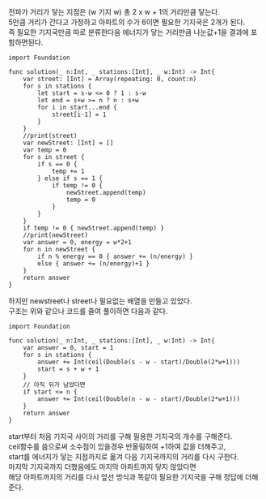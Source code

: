 전파가 거리가 닿는 지점은 (w 기지 w) 총 2 x w + 1의 거리만큼 닿는다.   
5만큼 거리가 간다고 가정하고 아파트의 수가 6이면 필요한 기지국은 2개가 된다.   
즉 필요한 기지국만큼 따로 분류한다음 에너지가 닿는 거리만큼 나눈값+1을 결과에 포함하면된다.   

```
import Foundation

func solution(_ n:Int, _ stations:[Int], _ w:Int) -> Int{
    var street: [Int] = Array(repeating: 0, count:n)
    for s in stations {
        let start = s-w <= 0 ? 1 : s-w
        let end = s+w >= n ? n : s+w
        for i in start...end {
            street[i-1] = 1
        }
    }
    //print(street)
    var newStreet: [Int] = []
    var temp = 0
    for s in street {
        if s == 0 {
            temp += 1
        } else if s == 1 {
            if temp != 0 {
                newStreet.append(temp)
                temp = 0
            }
        }
    }
    if temp != 0 { newStreet.append(temp) }
    //print(newStreet)
    var answer = 0, energy = w*2+1
    for n in newStreet {
        if n % energy == 0 { answer += (n/energy) } 
        else { answer += (n/energy)+1 }
    }
    return answer
}
```
하지만 newstreet나 street나 필요없는 배열을 만들고 있었다.   
구조는 위와 같으나 코드를 줄여 풀이하면 다음과 같다.   
```
import Foundation

func solution(_ n:Int, _ stations:[Int], _ w:Int) -> Int{
    var answer = 0, start = 1
    for s in stations {
        answer += Int(ceil(Double(s - w - start)/Double(2*w+1)))
        start = s + w + 1
    }
    // 아직 뒤가 남았다면
    if start <= n {
        answer += Int(ceil(Double(n - w - start)/Double(2*w+1)))
    }
    return answer
}
```
start부터 처음 기지국 사이의 거리를 구해 필용한 기지국의 개수를 구해준다.   
ceil함수를 씀으로써 소수점이 있을경우 반올림하여 +1하여 값을 더해주고,   
start를 에너지가 닿는 지점까지로 옮겨 다음 기지국까지의 거리를 다시 구한다.   
마지막 기지국까지 더했음에도 마지막 아파트까지 닿지 않았다면   
해당 아파트까지의 거리를 다시 앞선 방식과 똑같이 필요한 기지국을 구해 정답에 더해준다.   


